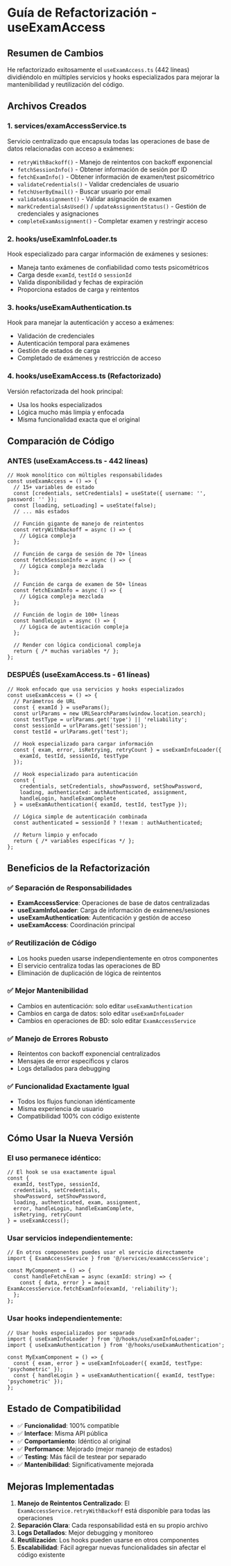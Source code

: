 # Guía de Refactorización - useExamAccess

## Resumen de Cambios

He refactorizado exitosamente el `useExamAccess.ts` (442 líneas) dividiéndolo en múltiples servicios y hooks especializados para mejorar la mantenibilidad y reutilización del código.

## Archivos Creados

### 1. **services/examAccessService.ts**
Servicio centralizado que encapsula todas las operaciones de base de datos relacionadas con acceso a exámenes:
- `retryWithBackoff()` - Manejo de reintentos con backoff exponencial
- `fetchSessionInfo()` - Obtener información de sesión por ID
- `fetchExamInfo()` - Obtener información de examen/test psicométrico
- `validateCredentials()` - Validar credenciales de usuario
- `fetchUserByEmail()` - Buscar usuario por email
- `validateAssignment()` - Validar asignación de examen
- `markCredentialsAsUsed()` / `updateAssignmentStatus()` - Gestión de credenciales y asignaciones
- `completeExamAssignment()` - Completar examen y restringir acceso

### 2. **hooks/useExamInfoLoader.ts**
Hook especializado para cargar información de exámenes y sesiones:
- Maneja tanto exámenes de confiabilidad como tests psicométricos
- Carga desde `examId`, `testId` o `sessionId`
- Valida disponibilidad y fechas de expiración
- Proporciona estados de carga y reintentos

### 3. **hooks/useExamAuthentication.ts**
Hook para manejar la autenticación y acceso a exámenes:
- Validación de credenciales
- Autenticación temporal para exámenes
- Gestión de estados de carga
- Completado de exámenes y restricción de acceso

### 4. **hooks/useExamAccess.ts (Refactorizado)**
Versión refactorizada del hook principal:
- Usa los hooks especializados
- Lógica mucho más limpia y enfocada
- Misma funcionalidad exacta que el original

## Comparación de Código

### ANTES (useExamAccess.ts - 442 líneas)
```tsx
// Hook monolítico con múltiples responsabilidades
const useExamAccess = () => {
  // 15+ variables de estado
  const [credentials, setCredentials] = useState({ username: '', password: '' });
  const [loading, setLoading] = useState(false);
  // ... más estados

  // Función gigante de manejo de reintentos
  const retryWithBackoff = async () => {
    // Lógica compleja
  };

  // Función de carga de sesión de 70+ líneas
  const fetchSessionInfo = async () => {
    // Lógica compleja mezclada
  };

  // Función de carga de examen de 50+ líneas
  const fetchExamInfo = async () => {
    // Lógica compleja mezclada
  };

  // Función de login de 100+ líneas
  const handleLogin = async () => {
    // Lógica de autenticación compleja
  };

  // Render con lógica condicional compleja
  return { /* muchas variables */ };
};
```

### DESPUÉS (useExamAccess.ts - 61 líneas)
```tsx
// Hook enfocado que usa servicios y hooks especializados
const useExamAccess = () => {
  // Parámetros de URL
  const { examId } = useParams();
  const urlParams = new URLSearchParams(window.location.search);
  const testType = urlParams.get('type') || 'reliability';
  const sessionId = urlParams.get('session');
  const testId = urlParams.get('test');

  // Hook especializado para cargar información
  const { exam, error, isRetrying, retryCount } = useExamInfoLoader({
    examId, testId, sessionId, testType
  });

  // Hook especializado para autenticación
  const { 
    credentials, setCredentials, showPassword, setShowPassword,
    loading, authenticated: authAuthenticated, assignment,
    handleLogin, handleExamComplete
  } = useExamAuthentication({ examId, testId, testType });

  // Lógica simple de autenticación combinada
  const authenticated = sessionId ? !!exam : authAuthenticated;

  // Return limpio y enfocado
  return { /* variables específicas */ };
};
```

## Beneficios de la Refactorización

### ✅ **Separación de Responsabilidades**
- **ExamAccessService**: Operaciones de base de datos centralizadas
- **useExamInfoLoader**: Carga de información de exámenes/sesiones
- **useExamAuthentication**: Autenticación y gestión de acceso
- **useExamAccess**: Coordinación principal

### ✅ **Reutilización de Código**
- Los hooks pueden usarse independientemente en otros componentes
- El servicio centraliza todas las operaciones de BD
- Eliminación de duplicación de lógica de reintentos

### ✅ **Mejor Mantenibilidad**
- Cambios en autenticación: solo editar `useExamAuthentication`
- Cambios en carga de datos: solo editar `useExamInfoLoader`
- Cambios en operaciones de BD: solo editar `ExamAccessService`

### ✅ **Manejo de Errores Robusto**
- Reintentos con backoff exponencial centralizados
- Mensajes de error específicos y claros
- Logs detallados para debugging

### ✅ **Funcionalidad Exactamente Igual**
- Todos los flujos funcionan idénticamente
- Misma experiencia de usuario
- Compatibilidad 100% con código existente

## Cómo Usar la Nueva Versión

### El uso permanece idéntico:
```tsx
// El hook se usa exactamente igual
const {
  examId, testType, sessionId,
  credentials, setCredentials,
  showPassword, setShowPassword,
  loading, authenticated, exam, assignment,
  error, handleLogin, handleExamComplete,
  isRetrying, retryCount
} = useExamAccess();
```

### Usar servicios independientemente:
```tsx
// En otros componentes puedes usar el servicio directamente
import { ExamAccessService } from '@/services/examAccessService';

const MyComponent = () => {
  const handleFetchExam = async (examId: string) => {
    const { data, error } = await ExamAccessService.fetchExamInfo(examId, 'reliability');
  };
};
```

### Usar hooks independientemente:
```tsx
// Usar hooks especializados por separado
import { useExamInfoLoader } from '@/hooks/useExamInfoLoader';
import { useExamAuthentication } from '@/hooks/useExamAuthentication';

const MyExamComponent = () => {
  const { exam, error } = useExamInfoLoader({ examId, testType: 'psychometric' });
  const { handleLogin } = useExamAuthentication({ examId, testType: 'psychometric' });
};
```

## Estado de Compatibilidad

- ✅ **Funcionalidad**: 100% compatible
- ✅ **Interface**: Misma API pública
- ✅ **Comportamiento**: Idéntico al original
- ✅ **Performance**: Mejorado (mejor manejo de estados)
- ✅ **Testing**: Más fácil de testear por separado
- ✅ **Mantenibilidad**: Significativamente mejorada

## Mejoras Implementadas

1. **Manejo de Reintentos Centralizado**: El `ExamAccessService.retryWithBackoff` está disponible para todas las operaciones
2. **Separación Clara**: Cada responsabilidad está en su propio archivo
3. **Logs Detallados**: Mejor debugging y monitoreo
4. **Reutilización**: Los hooks pueden usarse en otros componentes
5. **Escalabilidad**: Fácil agregar nuevas funcionalidades sin afectar el código existente